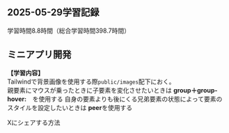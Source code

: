 ## 2025-05-29学習記録
学習時間8.8時間（総合学習時間398.7時間）

## ミニアプリ開発
**【学習内容】**  
Tailwindで背景画像を使用する際```public/images```配下におく。  
親要素にマウスが乗ったときに子要素を変化させたいときは
**group＋group-hover:**　を使用する
自身の要素よりも後にくる兄弟要素の状態によって要素のスタイルを設定したいときは
**peer**を使用する

Xにシェアする方法